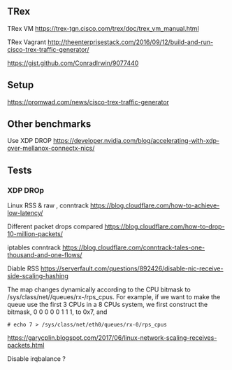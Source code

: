 

## TRex 

TRex VM
https://trex-tgn.cisco.com/trex/doc/trex_vm_manual.html

TRex Vagrant
http://theenterprisestack.com/2016/09/12/build-and-run-cisco-trex-traffic-generator/

https://gist.github.com/ConradIrwin/9077440

## Setup

https://promwad.com/news/cisco-trex-traffic-generator


## Other benchmarks

Use XDP DROP
https://developer.nvidia.com/blog/accelerating-with-xdp-over-mellanox-connectx-nics/



## Tests


### XDP DROp

Linux RSS & raw , conntrack
https://blog.cloudflare.com/how-to-achieve-low-latency/

Different packet drops compared
https://blog.cloudflare.com/how-to-drop-10-million-packets/

iptables conntrack 
https://blog.cloudflare.com/conntrack-tales-one-thousand-and-one-flows/

Diable RSS 
https://serverfault.com/questions/892426/disable-nic-receive-side-scaling-hashing

The map changes dynamically according to the CPU bitmask to /sys/class/net/<dev>/queues/rx-<n>/rps_cpus. For example, if we want to make the queue use the first 3 CPUs in a 8 CPUs system, we first construct the bitmask, 0 0 0 0 0 1 1 1, to 0x7, and

    # echo 7 > /sys/class/net/eth0/queues/rx-0/rps_cpus
https://garycplin.blogspot.com/2017/06/linux-network-scaling-receives-packets.html

Disable irqbalance ?
